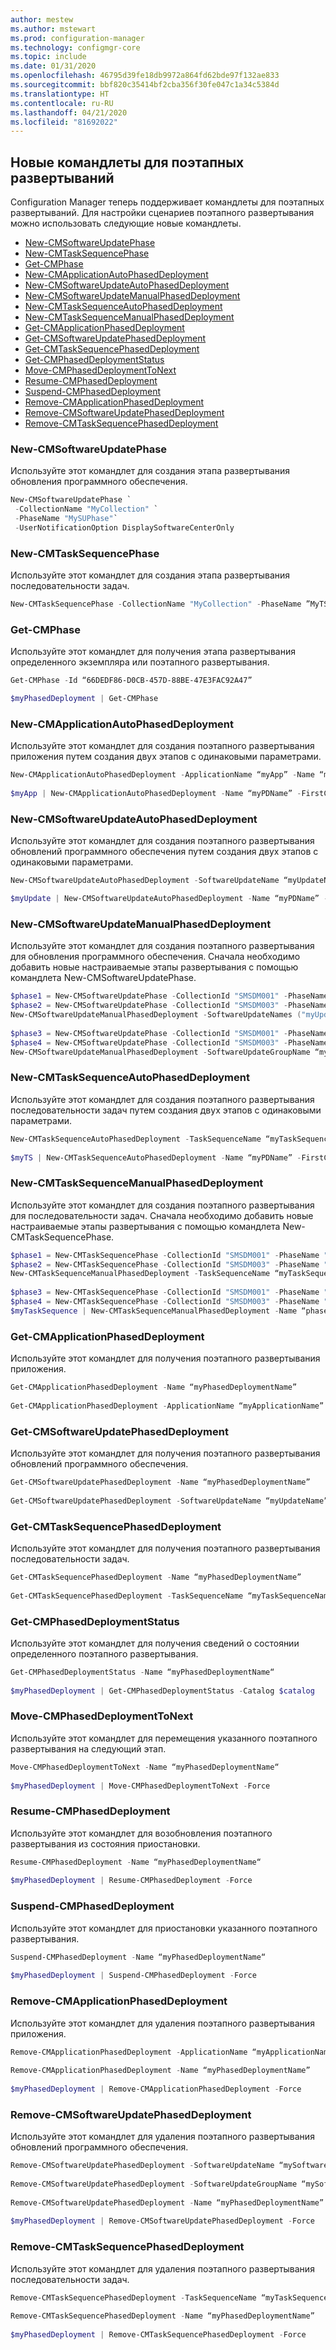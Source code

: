 ```yaml
---
author: mestew
ms.author: mstewart
ms.prod: configuration-manager
ms.technology: configmgr-core
ms.topic: include
ms.date: 01/31/2020
ms.openlocfilehash: 46795d39fe18db9972a864fd62bde97f132ae833
ms.sourcegitcommit: bbf820c35414bf2cba356f30fe047c1a34c5384d
ms.translationtype: HT
ms.contentlocale: ru-RU
ms.lasthandoff: 04/21/2020
ms.locfileid: "81692022"
---
```

## <a name="new-cmdlets-for-phased-deployments"></a><a name="bkmk_pod-psh"></a> Новые командлеты для поэтапных развертываний

Configuration Manager теперь поддерживает командлеты для поэтапных развертываний. Для настройки сценариев поэтапного развертывания можно использовать следующие новые командлеты.
<!--6104290-->
- [New-CMSoftwareUpdatePhase](#new-cmsoftwareupdatephase)
- [New-CMTaskSequencePhase](#new-cmtasksequencephase)
- [Get-CMPhase](#get-cmphase)
- [New-CMApplicationAutoPhasedDeployment](#new-cmapplicationautophaseddeployment)
- [New-CMSoftwareUpdateAutoPhasedDeployment](#new-cmsoftwareupdateautophaseddeployment)
- [New-CMSoftwareUpdateManualPhasedDeployment](#new-cmsoftwareupdatemanualphaseddeployment)
- [New-CMTaskSequenceAutoPhasedDeployment](#new-cmtasksequenceautophaseddeployment)
- [New-CMTaskSequenceManualPhasedDeployment](#new-cmtasksequencemanualphaseddeployment)
- [Get-CMApplicationPhasedDeployment](#get-cmapplicationphaseddeployment)
- [Get-CMSoftwareUpdatePhasedDeployment](#get-cmsoftwareupdatephaseddeployment)
- [Get-CMTaskSequencePhasedDeployment](#get-cmtasksequencephaseddeployment)
- [Get-CMPhasedDeploymentStatus](#get-cmphaseddeploymentstatus)
- [Move-CMPhasedDeploymentToNext](#move-cmphaseddeploymenttonext)
- [Resume-CMPhasedDeployment](#resume-cmphaseddeployment)
- [Suspend-CMPhasedDeployment](#suspend-cmphaseddeployment)
- [Remove-CMApplicationPhasedDeployment](#remove-cmapplicationphaseddeployment)
- [Remove-CMSoftwareUpdatePhasedDeployment](#remove-cmsoftwareupdatephaseddeployment)
- [Remove-CMTaskSequencePhasedDeployment](#remove-cmtasksequencephaseddeployment)

### <a name="new-cmsoftwareupdatephase"></a>New-CMSoftwareUpdatePhase

Используйте этот командлет для создания этапа развертывания обновления программного обеспечения.

``` PowerShell
New-CMSoftwareUpdatePhase `
 -CollectionName "MyCollection" `
 -PhaseName "MySUPhase"`
 -UserNotificationOption DisplaySoftwareCenterOnly
```

### <a name="new-cmtasksequencephase"></a>New-CMTaskSequencePhase

Используйте этот командлет для создания этапа развертывания последовательности задач.

``` PowerShell
New-CMTaskSequencePhase -CollectionName "MyCollection" -PhaseName ”MyTSPhase” -UserNotification DisplayAll -AllowRemoteDP $true
```

### <a name="get-cmphase"></a>Get-CMPhase

Используйте этот командлет для получения этапа развертывания определенного экземпляра или поэтапного развертывания.

``` PowerShell
Get-CMPhase -Id “66DEDF86-D0CB-457D-88BE-47E3FAC92A47”

$myPhasedDeployment | Get-CMPhase
```

### <a name="new-cmapplicationautophaseddeployment"></a>New-CMApplicationAutoPhasedDeployment

Используйте этот командлет для создания поэтапного развертывания приложения путем создания двух этапов с одинаковыми параметрами.

``` PowerShell
New-CMApplicationAutoPhasedDeployment -ApplicationName “myApp” -Name “myPDName” -FirstCollectionID “SMSDM001” -SecondCollectionID “SMSDM003” -CriteriaOption Compliance -CriteriaValue 1 -BeginCondition AfterPeriod -DaysAfterPreviousPhaseSuccess 2 -ThrottlingDays 3 -InstallationChoice AfterPeriod -DeadlineUnit Hours -DeadlineValue 4 -Description "MyDescription"
 
$myApp | New-CMApplicationAutoPhasedDeployment -Name “myPDName” -FirstCollectionID “SMSDM001” -SecondCollectionID “SMSDM003” -CriteriaOption Compliance -CriteriaValue 1 -BeginCondition AfterPeriod -DaysAfterPreviousPhaseSuccess 2 -ThrottlingDays 3 -InstallationChoice AfterPeriod -DeadlineUnit Hours -DeadlineValue 4 -Description "MyDescription"
```

### <a name="new-cmsoftwareupdateautophaseddeployment"></a>New-CMSoftwareUpdateAutoPhasedDeployment

Используйте этот командлет для создания поэтапного развертывания обновлений программного обеспечения путем создания двух этапов с одинаковыми параметрами.

``` PowerShell
New-CMSoftwareUpdateAutoPhasedDeployment -SoftwareUpdateName “myUpdateName” -Name “myPDName” -FirstCollectionID “SMSDM001” -SecondCollectionID “SMSDM003” -CriteriaOption Compliance -CriteriaValue 1 -BeginCondition AfterPeriod -DaysAfterPreviousPhaseSuccess 2 -ThrottlingDays 3 -InstallationChoice AfterPeriod -DeadlineUnit Hours -DeadlineValue 4 -Description "MyDescription"

$myUpdate | New-CMSoftwareUpdateAutoPhasedDeployment -Name “myPDName” -FirstCollectionID “SMSDM001” -SecondCollectionID “SMSDM003” -CriteriaOption Compliance -CriteriaValue 1 -BeginCondition AfterPeriod -DaysAfterPreviousPhaseSuccess 2 -ThrottlingDays 3 -InstallationChoice AfterPeriod -DeadlineUnit Hours -DeadlineValue 4 -Description "MyDescription"
```

### <a name="new-cmsoftwareupdatemanualphaseddeployment"></a>New-CMSoftwareUpdateManualPhasedDeployment

Используйте этот командлет для создания поэтапного развертывания для обновления программного обеспечения. Сначала необходимо добавить новые настраиваемые этапы развертывания с помощью командлета New-CMSoftwareUpdatePhase.

``` PowerShell
$phase1 = New-CMSoftwareUpdatePhase -CollectionId "SMSDM001" -PhaseName "test01" -UserNotificationOption DisplaySoftwareCenterOnly
$phase2 = New-CMSoftwareUpdatePhase -CollectionId "SMSDM003" -PhaseName "test02" -UserNotificationOption DisplaySoftwareCenterOnly
New-CMSoftwareUpdateManualPhasedDeployment -SoftwareUpdateNames ("myUpdateA", "myUpdateB") -Name "myPhaseDeployment" -AddPhases ($phase1, $phase2)
 
$phase3 = New-CMSoftwareUpdatePhase -CollectionId "SMSDM001" -PhaseName "test03" -UserNotificationOption DisplaySoftwareCenterOnly
$phase4 = New-CMSoftwareUpdatePhase -CollectionId "SMSDM003" -PhaseName "test04" -UserNotificationOption DisplaySoftwareCenterOnly
New-CMSoftwareUpdateManualPhasedDeployment -SoftwareUpdateGroupName “myGroup” -Name "myPhaseDeploymentForGroup" -AddPhases ($phase3, $phase4)
```

### <a name="new-cmtasksequenceautophaseddeployment"></a>New-CMTaskSequenceAutoPhasedDeployment

Используйте этот командлет для создания поэтапного развертывания последовательности задач путем создания двух этапов с одинаковыми параметрами.

``` PowerShell
New-CMTaskSequenceAutoPhasedDeployment -TaskSequenceName “myTaskSequenceName” -Name “myPDName” -FirstCollectionID “SMSDM001” -SecondCollectionID “SMSDM003” -CriteriaOption Compliance -CriteriaValue 1 -BeginCondition AfterPeriod -DaysAfterPreviousPhaseSuccess 2 -ThrottlingDays 3 -InstallationChoice AfterPeriod -DeadlineUnit Hours -DeadlineValue 4 -Description "MyDescription"
 
$myTS | New-CMTaskSequenceAutoPhasedDeployment -Name “myPDName” -FirstCollectionID “SMSDM001” -SecondCollectionID “SMSDM003” -CriteriaOption Compliance -CriteriaValue 1 -BeginCondition AfterPeriod -DaysAfterPreviousPhaseSuccess 2 -ThrottlingDays 3 -InstallationChoice AfterPeriod -DeadlineUnit Hours -DeadlineValue 4 -Description "MyDescription"
```

### <a name="new-cmtasksequencemanualphaseddeployment"></a>New-CMTaskSequenceManualPhasedDeployment

Используйте этот командлет для создания поэтапного развертывания для последовательности задач. Сначала необходимо добавить новые настраиваемые этапы развертывания с помощью командлета New-CMTaskSequencePhase.

``` PowerShell
$phase1 = New-CMTaskSequencePhase -CollectionId "SMSDM001" -PhaseName "test01" -UserNotification DisplayAll
$phase2 = New-CMTaskSequencePhase -CollectionId "SMSDM003" -PhaseName "test02" -UserNotification HideAll
New-CMTaskSequenceManualPhasedDeployment -TaskSequenceName “myTaskSequence” -Name “phasedDeployment” -AddPhases ($phase1, $phase2)
 
$phase3 = New-CMTaskSequencePhase -CollectionId "SMSDM001" -PhaseName "test03" -UserNotification DisplayAll
$phase4 = New-CMTaskSequencePhase -CollectionId "SMSDM003" -PhaseName "test04" -UserNotification HideAll
$myTaskSequence | New-CMTaskSequenceManualPhasedDeployment -Name “phasedDeployment” -AddPhases ($phase3, $phase4)
```

### <a name="get-cmapplicationphaseddeployment"></a>Get-CMApplicationPhasedDeployment

Используйте этот командлет для получения поэтапного развертывания приложения.

``` PowerShell
Get-CMApplicationPhasedDeployment -Name “myPhasedDeploymentName”
 
Get-CMApplicationPhasedDeployment -ApplicationName “myApplicationName”
```

### <a name="get-cmsoftwareupdatephaseddeployment"></a>Get-CMSoftwareUpdatePhasedDeployment

Используйте этот командлет для получения поэтапного развертывания обновлений программного обеспечения.

``` PowerShell
Get-CMSoftwareUpdatePhasedDeployment -Name “myPhasedDeploymentName”
 
Get-CMSoftwareUpdatePhasedDeployment -SoftwareUpdateName “myUpdateName”
```

### <a name="get-cmtasksequencephaseddeployment"></a>Get-CMTaskSequencePhasedDeployment

Используйте этот командлет для получения поэтапного развертывания последовательности задач.

``` PowerShell
Get-CMTaskSequencePhasedDeployment -Name “myPhasedDeploymentName”
 
Get-CMTaskSequencePhasedDeployment -TaskSequenceName “myTaskSequenceName”
```

### <a name="get-cmphaseddeploymentstatus"></a>Get-CMPhasedDeploymentStatus

Используйте этот командлет для получения сведений о состоянии определенного поэтапного развертывания.

``` PowerShell
Get-CMPhasedDeploymentStatus -Name “myPhasedDeploymentName“
 
$myPhasedDeployment | Get-CMPhasedDeploymentStatus -Catalog $catalog
```

### <a name="move-cmphaseddeploymenttonext"></a>Move-CMPhasedDeploymentToNext

Используйте этот командлет для перемещения указанного поэтапного развертывания на следующий этап.

``` PowerShell
Move-CMPhasedDeploymentToNext -Name “myPhasedDeploymentName“  
 
$myPhasedDeployment | Move-CMPhasedDeploymentToNext -Force
```

### <a name="resume-cmphaseddeployment"></a>Resume-CMPhasedDeployment

Используйте этот командлет для возобновления поэтапного развертывания из состояния приостановки.

``` PowerShell
Resume-CMPhasedDeployment -Name “myPhasedDeploymentName“  
 
$myPhasedDeployment | Resume-CMPhasedDeployment -Force
```

### <a name="suspend-cmphaseddeployment"></a>Suspend-CMPhasedDeployment

Используйте этот командлет для приостановки указанного поэтапного развертывания.

``` PowerShell
Suspend-CMPhasedDeployment -Name “myPhasedDeploymentName“
  
$myPhasedDeployment | Suspend-CMPhasedDeployment -Force
```

### <a name="remove-cmapplicationphaseddeployment"></a>Remove-CMApplicationPhasedDeployment

Используйте этот командлет для удаления поэтапного развертывания приложения.

``` PowerShell
Remove-CMApplicationPhasedDeployment -ApplicationName “myApplicationName”
 
Remove-CMApplicationPhasedDeployment -Name “myPhasedDeploymentName”
 
$myPhasedDeployment | Remove-CMApplicationPhasedDeployment -Force
```

### <a name="remove-cmsoftwareupdatephaseddeployment"></a>Remove-CMSoftwareUpdatePhasedDeployment

Используйте этот командлет для удаления поэтапного развертывания обновлений программного обеспечения.

``` PowerShell
Remove-CMSoftwareUpdatePhasedDeployment -SoftwareUpdateName “mySoftwareUpdateName”
 
Remove-CMSoftwareUpdatePhasedDeployment -SoftwareUpdateGroupName “mySoftwareUpdateGroupName”
 
Remove-CMSoftwareUpdatePhasedDeployment -Name “myPhasedDeploymentName”
 
$myPhasedDeployment | Remove-CMSoftwareUpdatePhasedDeployment -Force
```

### <a name="remove-cmtasksequencephaseddeployment"></a>Remove-CMTaskSequencePhasedDeployment

Используйте этот командлет для удаления поэтапного развертывания последовательности задач.

``` PowerShell
Remove-CMTaskSequencePhasedDeployment -TaskSequenceName “myTaskSequenceName”
 
Remove-CMTaskSequencePhasedDeployment -Name “myPhasedDeploymentName”
 
$myPhasedDeployment | Remove-CMTaskSequencePhasedDeployment -Force
```
